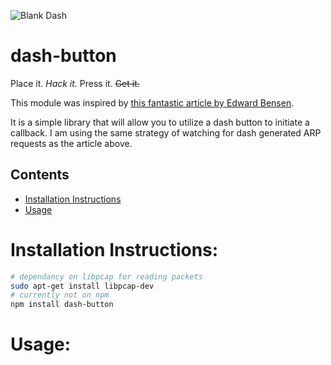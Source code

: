 ![Blank Dash](http://i.imgur.com/V26dxTl.png)
# dash-button

Place it. *Hack it.* Press it. ~~Get it.~~

This module was inspired by [this fantastic article by Edward Bensen](https://medium.com/@edwardbenson/how-i-hacked-amazon-s-5-wifi-button-to-track-baby-data-794214b0bdd8).

It is a simple library that will allow you to utilize a dash button to initiate a callback.  I am using the same strategy of watching for dash generated ARP requests as the article above.

Contents
-----------------
- [Installation Instructions](#installation-instructions)
- [Usage](#usage)
 
# Installation Instructions: 
``` sh
# dependancy on libpcap for reading packets
sudo apt-get install libpcap-dev
# currently not on npm
npm install dash-button 
```

# Usage:
```

```